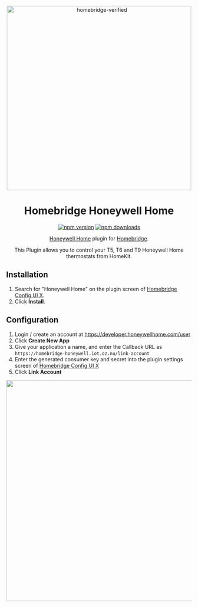 <span align="center">

<a href="https://github.com/homebridge/verified/blob/master/verified-plugins.json"><img alt="homebridge-verified" src="https://raw.githubusercontent.com/donavanbecker/homebridge-honeywell-home/master/honeywell/Homebridge_x_Honeywell.svg?sanitize=true" width="500px"></a>

# Homebridge Honeywell Home

<a href="https://www.npmjs.com/package/homebridge-honeywell-home-thermostat"><img title="npm version" src="https://badgen.net/npm/v/homebridge-honeywell-home" ></a>
<a href="https://www.npmjs.com/package/homebridge-honeywell-home-thermostat"><img title="npm downloads" src="https://badgen.net/npm/dt/homebridge-honeywell-home" ></a>

<p><a href="https://honeywellhome.com">Honeywell Home</a> plugin for 
  <a href="https://homebridge.io">Homebridge</a>. 
  
  This Plugin allows you to control your T5, T6 and T9 Honeywell Home thermostats from HomeKit.
</p>

</span>

## Installation

1. Search for "Honeywell Home" on the plugin screen of [Homebridge Config UI X](https://github.com/oznu/homebridge-config-ui-x).
2. Click **Install**.

## Configuration

1. Login / create an account at https://developer.honeywellhome.com/user
2. Click **Create New App**
3. Give your application a name, and enter the Callback URL as `https://homebridge-honeywell.iot.oz.nu/link-account`
4. Enter the generated consumer key and secret into the plugin settings screen of [Homebridge Config UI X](https://github.com/oznu/homebridge-config-ui-x)
5. Click **Link Account**

<p align="center">

<img src="https://user-images.githubusercontent.com/3979615/88920827-d5b97680-d2b0-11ea-9002-15209eebd995.png" width="600px">

</p>
